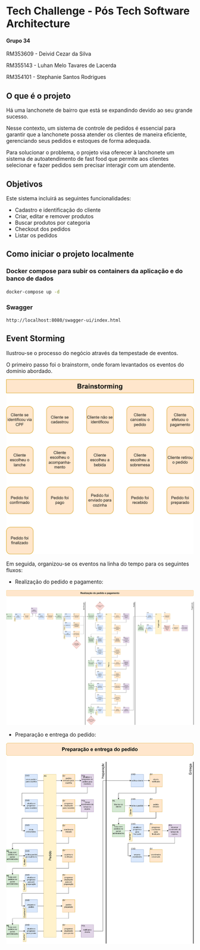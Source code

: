 # Tech Challenge - Pós Tech Software Architecture

#### Grupo 34

RM353609 - Deivid Cezar da Silva

RM355143 - Luhan Melo Tavares de Lacerda

RM354101 - Stephanie Santos Rodrigues

## O que é o projeto

Há uma lanchonete de bairro que está se expandindo devido ao seu grande sucesso.

Nesse contexto, um sistema de controle de pedidos é essencial para garantir que a lanchonete possa atender os clientes de maneira eficiente, gerenciando seus pedidos e estoques de forma adequada.

Para solucionar o problema, o projeto visa oferecer à lanchonete um sistema de autoatendimento de fast food que permite aos clientes selecionar e fazer pedidos sem precisar interagir com um atendente.

## Objetivos

Este sistema incluirá as seguintes funcionalidades:

- Cadastro e identificação do cliente
- Criar, editar e remover produtos
- Buscar produtos por categoria
- Checkout dos pedidos
- Listar os pedidos 

## Como iniciar o projeto localmente

### Docker compose para subir os containers da aplicação e do banco de dados

```bash
docker-compose up -d
```

### Swagger

```
http://localhost:8080/swagger-ui/index.html
```

## Event Storming

Ilustrou-se o processo do negócio através da tempestade de eventos.

O primeiro passo foi o brainstorm, onde foram levantados os eventos do domínio abordado.

<p align = "center">
  <img src = assets/event-storming/Brainstorming.svg>
</p>

Em seguida, organizou-se os eventos na linha do tempo para os seguintes fluxos:

- Realização do pedido e pagamento:

<p align = "center">
  <img src = assets/event-storming/Pedido-pagamento.svg>
</p>

- Preparação e entrega do pedido:

<p align = "center">
  <img src = assets/event-storming/Preparacao-entrega.svg>
</p>